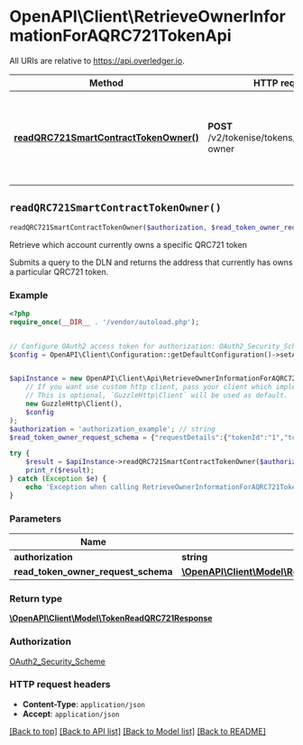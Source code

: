 # OpenAPI\Client\RetrieveOwnerInformationForAQRC721TokenApi

All URIs are relative to https://api.overledger.io.

Method | HTTP request | Description
------------- | ------------- | -------------
[**readQRC721SmartContractTokenOwner()**](RetrieveOwnerInformationForAQRC721TokenApi.md#readQRC721SmartContractTokenOwner) | **POST** /v2/tokenise/tokens/qrc721/token-owner | Retrieve which account currently owns a specific QRC721 token


## `readQRC721SmartContractTokenOwner()`

```php
readQRC721SmartContractTokenOwner($authorization, $read_token_owner_request_schema): \OpenAPI\Client\Model\TokenReadQRC721Response
```

Retrieve which account currently owns a specific QRC721 token

Submits a query to the DLN and returns the address that currently has owns a particular QRC721 token.

### Example

```php
<?php
require_once(__DIR__ . '/vendor/autoload.php');


// Configure OAuth2 access token for authorization: OAuth2_Security_Scheme
$config = OpenAPI\Client\Configuration::getDefaultConfiguration()->setAccessToken('YOUR_ACCESS_TOKEN');


$apiInstance = new OpenAPI\Client\Api\RetrieveOwnerInformationForAQRC721TokenApi(
    // If you want use custom http client, pass your client which implements `GuzzleHttp\ClientInterface`.
    // This is optional, `GuzzleHttp\Client` will be used as default.
    new GuzzleHttp\Client(),
    $config
);
$authorization = 'authorization_example'; // string
$read_token_owner_request_schema = {"requestDetails":{"tokenId":"1","tokenName":"QNTNFT"},"location":{"technology":"Ethereum","network":"Ropsten Testnet"}}; // \OpenAPI\Client\Model\ReadTokenOwnerRequestSchema

try {
    $result = $apiInstance->readQRC721SmartContractTokenOwner($authorization, $read_token_owner_request_schema);
    print_r($result);
} catch (Exception $e) {
    echo 'Exception when calling RetrieveOwnerInformationForAQRC721TokenApi->readQRC721SmartContractTokenOwner: ', $e->getMessage(), PHP_EOL;
}
```

### Parameters

Name | Type | Description  | Notes
------------- | ------------- | ------------- | -------------
 **authorization** | **string**|  |
 **read_token_owner_request_schema** | [**\OpenAPI\Client\Model\ReadTokenOwnerRequestSchema**](../Model/ReadTokenOwnerRequestSchema.md)|  |

### Return type

[**\OpenAPI\Client\Model\TokenReadQRC721Response**](../Model/TokenReadQRC721Response.md)

### Authorization

[OAuth2_Security_Scheme](../../README.md#OAuth2_Security_Scheme)

### HTTP request headers

- **Content-Type**: `application/json`
- **Accept**: `application/json`

[[Back to top]](#) [[Back to API list]](../../README.md#endpoints)
[[Back to Model list]](../../README.md#models)
[[Back to README]](../../README.md)
